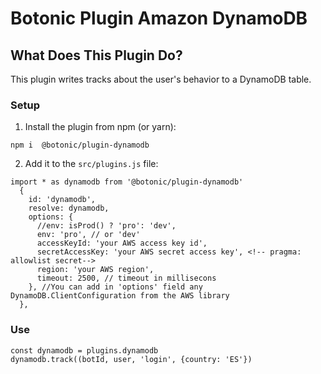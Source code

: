 # Botonic Plugin Amazon DynamoDB

## What Does This Plugin Do?

This plugin writes tracks about the user's behavior to a DynamoDB table.

### Setup

1. Install the plugin from npm (or yarn):

```
npm i  @botonic/plugin-dynamodb
```

2. Add it to the `src/plugins.js` file:

```
import * as dynamodb from '@botonic/plugin-dynamodb'
  {
    id: 'dynamodb',
    resolve: dynamodb,
    options: {
      //env: isProd() ? 'pro': 'dev',
      env: 'pro', // or 'dev'
      accessKeyId: 'your AWS access key id',
      secretAccessKey: 'your AWS secret access key', <!-- pragma: allowlist secret-->
      region: 'your AWS region',
      timeout: 2500, // timeout in millisecons
    }, //You can add in 'options' field any DynamoDB.ClientConfiguration from the AWS library
  },
```

### Use

```
const dynamodb = plugins.dynamodb
dynamodb.track((botId, user, 'login', {country: 'ES'})
```
